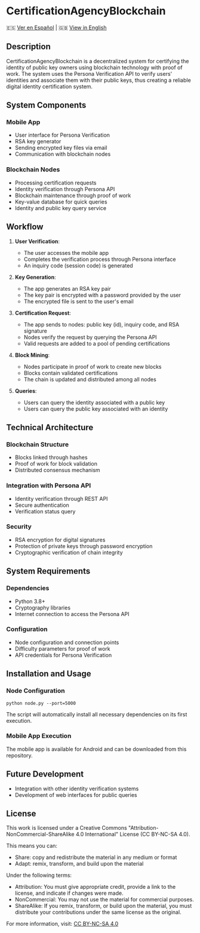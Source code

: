 # CertificationAgencyBlockchain

🇪🇸 [Ver en Español](README.md) | 🇬🇧 [View in English](readme-en.md)

## Description

CertificationAgencyBlockchain is a decentralized system for certifying the identity of public key owners using blockchain technology with proof of work. The system uses the Persona Verification API to verify users' identities and associate them with their public keys, thus creating a reliable digital identity certification system.

## System Components

### Mobile App
- User interface for Persona Verification
- RSA key generator
- Sending encrypted key files via email
- Communication with blockchain nodes

### Blockchain Nodes
- Processing certification requests
- Identity verification through Persona API
- Blockchain maintenance through proof of work
- Key-value database for quick queries
- Identity and public key query service

## Workflow

1. **User Verification**: 
   - The user accesses the mobile app
   - Completes the verification process through Persona interface
   - An inquiry code (session code) is generated

2. **Key Generation**:
   - The app generates an RSA key pair
   - The key pair is encrypted with a password provided by the user
   - The encrypted file is sent to the user's email

3. **Certification Request**:
   - The app sends to nodes: public key (id), inquiry code, and RSA signature
   - Nodes verify the request by querying the Persona API
   - Valid requests are added to a pool of pending certifications

4. **Block Mining**:
   - Nodes participate in proof of work to create new blocks
   - Blocks contain validated certifications
   - The chain is updated and distributed among all nodes

5. **Queries**:
   - Users can query the identity associated with a public key
   - Users can query the public key associated with an identity

## Technical Architecture

### Blockchain Structure
- Blocks linked through hashes
- Proof of work for block validation
- Distributed consensus mechanism

### Integration with Persona API
- Identity verification through REST API
- Secure authentication
- Verification status query

### Security
- RSA encryption for digital signatures
- Protection of private keys through password encryption
- Cryptographic verification of chain integrity

## System Requirements

### Dependencies
- Python 3.8+
- Cryptography libraries
- Internet connection to access the Persona API

### Configuration
- Node configuration and connection points
- Difficulty parameters for proof of work
- API credentials for Persona Verification

## Installation and Usage

### Node Configuration
```
python node.py --port=5000
```

The script will automatically install all necessary dependencies on its first execution.

### Mobile App Execution
The mobile app is available for Android and can be downloaded from this repository.

## Future Development
- Integration with other identity verification systems
- Development of web interfaces for public queries

## License

This work is licensed under a Creative Commons "Attribution-NonCommercial-ShareAlike 4.0 International" License (CC BY-NC-SA 4.0).

This means you can:
- Share: copy and redistribute the material in any medium or format
- Adapt: remix, transform, and build upon the material

Under the following terms:
- Attribution: You must give appropriate credit, provide a link to the license, and indicate if changes were made.
- NonCommercial: You may not use the material for commercial purposes.
- ShareAlike: If you remix, transform, or build upon the material, you must distribute your contributions under the same license as the original.

For more information, visit: [CC BY-NC-SA 4.0](https://creativecommons.org/licenses/by-nc-sa/4.0/)